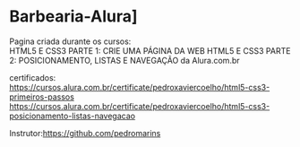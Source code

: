 # Barbearia-Alura]

Pagina criada durante os cursos: 
<br>
HTML5 E CSS3 PARTE 1: CRIE UMA PÁGINA DA WEB
HTML5 E CSS3 PARTE 2: POSICIONAMENTO, LISTAS E NAVEGAÇÃO da
Alura.com.br

certificados:
https://cursos.alura.com.br/certificate/pedroxaviercoelho/html5-css3-primeiros-passos
https://cursos.alura.com.br/certificate/pedroxaviercoelho/html5-css3-posicionamento-listas-navegacao

Instrutor:https://github.com/pedromarins
